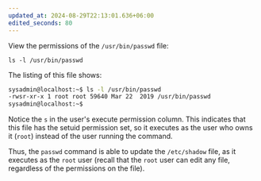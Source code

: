 ```yaml
---
updated_at: 2024-08-29T22:13:01.636+06:00
edited_seconds: 80
---
```


View the permissions of the `/usr/bin/passwd` file:

`ls -l /usr/bin/passwd`

The listing of this file shows:
```bash
sysadmin@localhost:~$ ls -l /usr/bin/passwd                                
-rwsr-xr-x 1 root root 59640 Mar 22  2019 /usr/bin/passwd                
sysadmin@localhost:~$
```

Notice the `s` in the user's execute permission column. This indicates that this file has the setuid permission set, so it executes as the user who owns it (`root`) instead of the user running the command.

Thus, the `passwd` command is able to update the `/etc/shadow` file, as it executes as the `root` user (recall that the `root` user can edit any file, regardless of the permissions on the file).